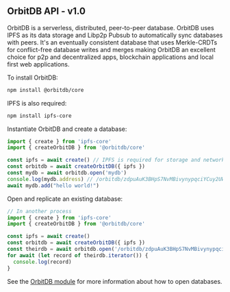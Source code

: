 ## OrbitDB API - v1.0

OrbitDB is a serverless, distributed, peer-to-peer database. OrbitDB uses IPFS
as its data storage and Libp2p Pubsub to automatically sync databases with peers. It's an eventually consistent database that uses Merkle-CRDTs for conflict-free database writes and merges making OrbitDB an excellent choice for p2p and decentralized apps, blockchain applications and local first web applications.

To install OrbitDB:

```bash
npm install @orbitdb/core
```

IPFS is also required:

```bash
npm install ipfs-core
```

Instantiate OrbitDB and create a database:

```js
import { create } from 'ipfs-core'
import { createOrbitDB } from '@orbitdb/core'

const ipfs = await create() // IPFS is required for storage and network communication
const orbitdb = await createOrbitDB({ ipfs })
const mydb = await orbitdb.open('mydb')
console.log(mydb.address) // /orbitdb/zdpuAuK3BHpS7NvMBivynypqciYCuy2UW77XYBPUYRnLjnw13
await mydb.add("hello world!")
```

Open and replicate an existing database:

```js
// In another process
import { create } from 'ipfs-core'
import { createOrbitDB } from '@orbitdb/core'

const ipfs = await create()
const orbitdb = await createOrbitDB({ ipfs })
const theirdb = await orbitdb.open('/orbitdb/zdpuAuK3BHpS7NvMBivynypqciYCuy2UW77XYBPUYRnLjnw13')
for await (let record of theirdb.iterator()) {
  console.log(record)
}
```

See the [OrbitDB module](./module-OrbitDB.html) for more information about how to open databases.
